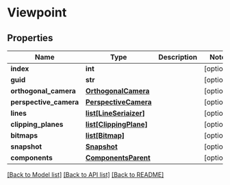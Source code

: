 # Viewpoint

## Properties
Name | Type | Description | Notes
------------ | ------------- | ------------- | -------------
**index** | **int** |  | [optional] 
**guid** | **str** |  | [optional] 
**orthogonal_camera** | [**OrthogonalCamera**](OrthogonalCamera.md) |  | [optional] 
**perspective_camera** | [**PerspectiveCamera**](PerspectiveCamera.md) |  | [optional] 
**lines** | [**list[LineSeriaizer]**](LineSeriaizer.md) |  | [optional] 
**clipping_planes** | [**list[ClippingPlane]**](ClippingPlane.md) |  | [optional] 
**bitmaps** | [**list[Bitmap]**](Bitmap.md) |  | [optional] 
**snapshot** | [**Snapshot**](Snapshot.md) |  | [optional] 
**components** | [**ComponentsParent**](ComponentsParent.md) |  | [optional] 

[[Back to Model list]](../README.md#documentation-for-models) [[Back to API list]](../README.md#documentation-for-api-endpoints) [[Back to README]](../README.md)


